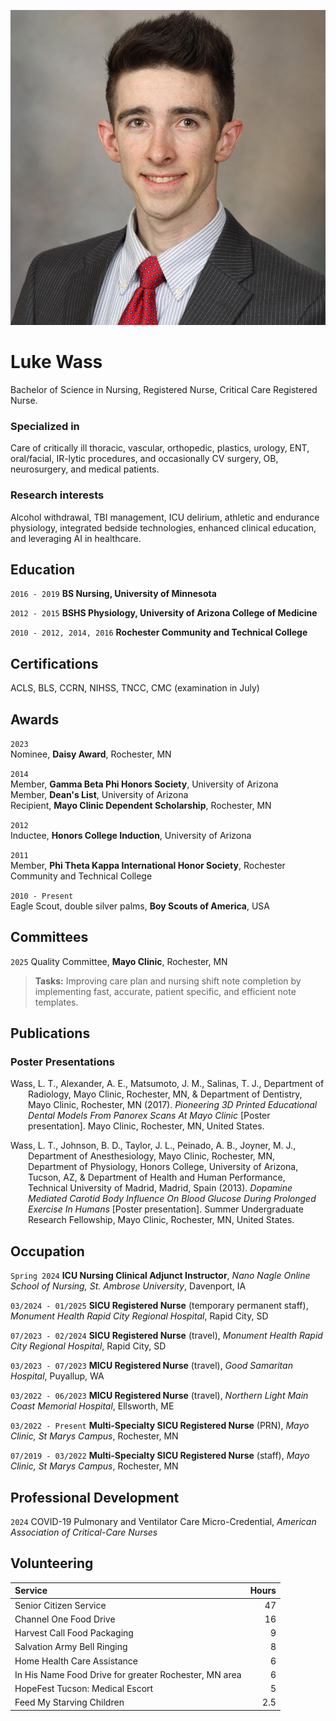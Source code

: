 ![me](images/me.jpg#avatar "me")

# Luke Wass

Bachelor of Science in Nursing, Registered Nurse, Critical Care Registered Nurse.


### Specialized in

Care of critically ill thoracic, vascular, orthopedic, plastics, urology, ENT, oral/facial, IR-lytic procedures, and occasionally CV surgery, OB, neurosurgery, and medical patients.


### Research interests

Alcohol withdrawal, TBI management, ICU delirium, athletic and endurance physiology, integrated bedside technologies, enhanced clinical education, and leveraging AI in healthcare.


## Education

`2016 - 2019`
**BS Nursing, University of Minnesota**

`2012 - 2015`
**BSHS Physiology, University of Arizona College of Medicine**

`2010 - 2012, 2014, 2016`
**Rochester Community and Technical College**


## Certifications
ACLS, BLS, CCRN, NIHSS, TNCC, CMC (examination in July)


## Awards

`2023`  
Nominee, **Daisy Award**, Rochester, MN

`2014`  
Member, **Gamma Beta Phi Honors Society**, University of Arizona  
Member, **Dean's List**, University of Arizona  
Recipient, **Mayo Clinic Dependent Scholarship**, Rochester, MN  

`2012`  
Inductee, **Honors College Induction**, University of Arizona

`2011`  
Member, **Phi Theta Kappa International Honor Society**, Rochester Community and Technical College

`2010 - Present`  
Eagle Scout, double silver palms, **Boy Scouts of America**, USA


## Committees

`2025` Quality Committee, **Mayo Clinic**, Rochester, MN

> **Tasks:** Improving care plan and nursing shift note completion by implementing fast, accurate, patient specific, and efficient note templates.


## Publications

<!-- A list is also available [online](http://scholar.google.co.uk/citations?user=LTOTl0YAAAAJ) -->

### Poster Presentations

<p style="padding-left: 2em; text-indent: -2em;">Wass, L. T., Alexander, A. E., Matsumoto, J. M., Salinas, T. J., Department of Radiology, Mayo Clinic, Rochester, MN, & Department of Dentistry, Mayo Clinic, Rochester, MN (2017). <i>Pioneering 3D Printed Educational Dental Models From Panorex Scans At Mayo Clinic</i> [Poster presentation]. Mayo Clinic, Rochester, MN, United States.</p>

<!-- ![Pioneering 3D Printed Educational Dental Models From Panorex Scans At Mayo Clinic](images/panorex.jpg "Pioneering 3D Printed Educational Dental Models From Panorex Scans At Mayo Clinic") -->

<p style="padding-left: 2em; text-indent: -2em;">Wass, L. T., Johnson, B. D., Taylor, J. L., Peinado, A. B., Joyner, M. J., Department of Anesthesiology, Mayo Clinic, Rochester, MN, Department of Physiology, Honors College, University of Arizona, Tucson, AZ, & Department of Health and Human Performance, Technical University of Madrid, Madrid, Spain (2013). <i>Dopamine Mediated Carotid Body Influence On Blood Glucose During Prolonged Exercise In Humans</i> [Poster presentation]. Summer Undergraduate Research Fellowship, Mayo Clinic, Rochester, MN, United States.</p>

<!-- ![Dopamine Mediated Carotid Body Influence On Blood Glucose During Prolonged Exercise In Humans](images/dopamine.jpg "Dopamine Mediated Carotid Body Influence On Blood Glucose During Prolonged Exercise In Humans") -->

<!-- ### Patents

`2012`
Infinitesimal calculus for solutions to physics problems, [SMBC](http://www.techdirt.com/articles/20121011/09312820678/if-patents-had-been-around-time-newton.shtml) patent 001 -->


## Occupation

`Spring 2024`
**ICU Nursing Clinical Adjunct Instructor**, *Nano Nagle Online School of Nursing, St. Ambrose University*, Davenport, IA

`03/2024 - 01/2025`
**SICU Registered Nurse** (temporary permanent staff), *Monument Health Rapid City Regional Hospital*, Rapid City, SD

`07/2023 - 02/2024`
**SICU Registered Nurse** (travel), *Monument Health Rapid City Regional Hospital*, Rapid City, SD

`03/2023 - 07/2023`
**MICU Registered Nurse** (travel), *Good Samaritan Hospital*, Puyallup, WA

`03/2022 - 06/2023`
**MICU Registered Nurse** (travel), *Northern Light Main Coast Memorial Hospital*, Ellsworth, ME

`03/2022 - Present`
**Multi-Specialty SICU Registered Nurse** (PRN), *Mayo Clinic, St Marys Campus*, Rochester, MN

`07/2019 - 03/2022`
**Multi-Specialty SICU Registered Nurse** (staff), *Mayo Clinic, St Marys Campus*, Rochester, MN


## Professional Development
`2024`
COVID-19 Pulmonary and Ventilator Care Micro-Credential, *American Association of Critical-Care Nurses*

## Volunteering
| Service | Hours |
| :-------| ----: |
| Senior Citizen Service | 47 |
| Channel One Food Drive | 16 |
| Harvest Call Food Packaging | 9 |
| Salvation Army Bell Ringing	| 8 |
| Home Health Care Assistance | 6 |
| In His Name Food Drive for greater Rochester, MN area | 6 |
| HopeFest Tucson: Medical Escort | 5 |
| Feed My Starving Children | 2.5 |


<!-- ### Footer

Last updated: January 2025 -->
